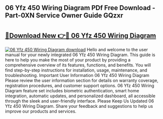 ## 06 Yfz 450 Wiring Diagram PDf Free Download - Part-0XN Service Owner Guide GQzxr

# <h2><a href="http://dfi3xm2.blite.top/?on=06+Yfz+450+Wiring+Diagram">🔗Download New 👉🔴 06 Yfz 450 Wiring Diagram</a></h2>

[![06 Yfz 450 Wiring Diagram download](https://i.imgur.com/lujVjoI.png)](http://dfi3xm2.blite.top/?on=06+Yfz+450+Wiring+Diagram)
Hello and welcome to the user manual for your newly integrated 06 Yfz 450 Wiring Diagram. This guide is here to help you make the most of your product by providing a comprehensive overview of its features, functions, and benefits. You will find step-by-step instructions for installation, usage, maintenance, and troubleshooting. Important User Information 06 Yfz 450 Wiring Diagram Please review the user information section for details on warranty coverage, registration procedures, and customer support options. 06 Yfz 450 Wiring Diagram feature set includes biometric authentication, smart home integration, automatic updates, and personalized dashboard, all accessible through the sleek and user-friendly interface. Please Keep Us Updated 06 Yfz 450 Wiring Diagram. Share your feedback and suggestions to help us improve our products and services.

